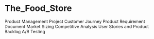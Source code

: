 # The_Food_Store
Product Management Project
Customer Journey 
Product Requirement Document
Market Sizing 
Competitive Analysis 
User Stories and Product Backlog 
A/B Testing 